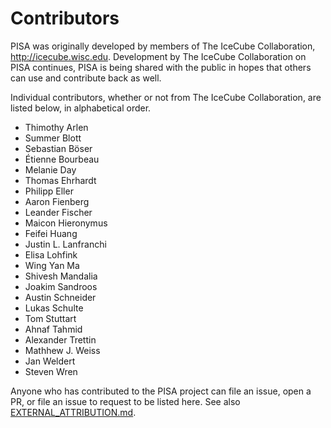 # Contributors

PISA was originally developed by members of The IceCube Collaboration, http://icecube.wisc.edu.
Development by The IceCube Collaboration on PISA continues, PISA is being shared with the public in hopes that others can use and contribute back as well.

Individual contributors, whether or not from The IceCube Collaboration, are listed below, in alphabetical order.

* Thimothy Arlen
* Summer Blott
* Sebastian Böser
* Étienne Bourbeau
* Melanie Day
* Thomas Ehrhardt
* Philipp Eller
* Aaron Fienberg
* Leander Fischer
* Maicon Hieronymus
* Feifei Huang
* Justin L. Lanfranchi
* Elisa Lohfink
* Wing Yan Ma
* Shivesh Mandalia
* Joakim Sandroos
* Austin Schneider
* Lukas Schulte
* Tom Stuttart
* Ahnaf Tahmid
* Alexander Trettin
* Mathhew J. Weiss
* Jan Weldert
* Steven Wren

Anyone who has contributed to the PISA project can file an issue, open a PR, or file an issue to request to be listed here.
See also [EXTERNAL_ATTRIBUTION.md](EXTERNAL_ATTRIBUTION.md).
